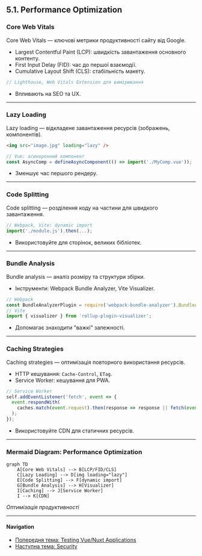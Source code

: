 ## 5.1. Performance Optimization

### Core Web Vitals

Core Web Vitals — ключові метрики продуктивності сайту від Google.
- Largest Contentful Paint (LCP): швидкість завантаження основного контенту.
- First Input Delay (FID): час до першої взаємодії.
- Cumulative Layout Shift (CLS): стабільність макету.

```js
// Lighthouse, Web Vitals Extension для вимірювання
```
- Впливають на SEO та UX.

---

### Lazy Loading

Lazy loading — відкладене завантаження ресурсів (зображень, компонентів).

```html
<img src="image.jpg" loading="lazy" />
```
```js
// Vue: асинхронний компонент
const AsyncComp = defineAsyncComponent(() => import('./MyComp.vue'));
```
- Зменшує час першого рендеру.

---

### Code Splitting

Code splitting — розділення коду на частини для швидкого завантаження.

```js
// Webpack, Vite: dynamic import
import('./module.js').then(...);
```
- Використовуйте для сторінок, великих бібліотек.

---

### Bundle Analysis

Bundle analysis — аналіз розміру та структури збірки.

- Інструменти: Webpack Bundle Analyzer, Vite Visualizer.

```js
// Webpack
const BundleAnalyzerPlugin = require('webpack-bundle-analyzer').BundleAnalyzerPlugin;
// Vite
import { visualizer } from 'rollup-plugin-visualizer';
```
- Допомагає знаходити "важкі" залежності.

---

### Caching Strategies

Caching strategies — оптимізація повторного використання ресурсів.

- HTTP кешування: `Cache-Control`, `ETag`.
- Service Worker: кешування для PWA.

```js
// Service Worker
self.addEventListener('fetch', event => {
  event.respondWith(
    caches.match(event.request).then(response => response || fetch(event.request))
  );
});
```
- Використовуйте CDN для статичних ресурсів.

---

### Mermaid Diagram: Performance Optimization

```mermaid
graph TD
    A[Core Web Vitals] --> B[LCP/FID/CLS]
    C[Lazy Loading] --> D[img loading="lazy"]
    E[Code Splitting] --> F[dynamic import]
    G[Bundle Analysis] --> H[Visualizer]
    I[Caching] --> J[Service Worker]
    I --> K[CDN]
```
_Оптимізація продуктивності_

---

#### Navigation

- [Попередня тема: Testing Vue/Nuxt Applications](4.9-testing-vue-nuxt.md)
- [Наступна тема: Security](5.2-security.md)
